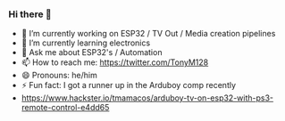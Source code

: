 ### Hi there 👋

- 🔭 I’m currently working on ESP32 / TV Out / Media creation pipelines
- 🌱 I’m currently learning electronics
- 💬 Ask me about ESP32's / Automation
- 📫 How to reach me: https://twitter.com/TonyM128
- 😄 Pronouns: he/him
- ⚡ Fun fact: I got a runner up in the Arduboy comp recently
- https://www.hackster.io/tmamacos/arduboy-tv-on-esp32-with-ps3-remote-control-e4dd65
